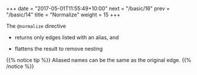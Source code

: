 +++
date = "2017-05-01T11:55:49+10:00"
next = "/basic/16"
prev = "/basic/14"
title = "Normalize"
weight = 15
+++

The `@normalize` directive

* returns only edges listed with an alias, and

* flattens the result to remove nesting

{{% notice tip %}}
Aliased names can be the same as the original edge.
{{% /notice %}}
